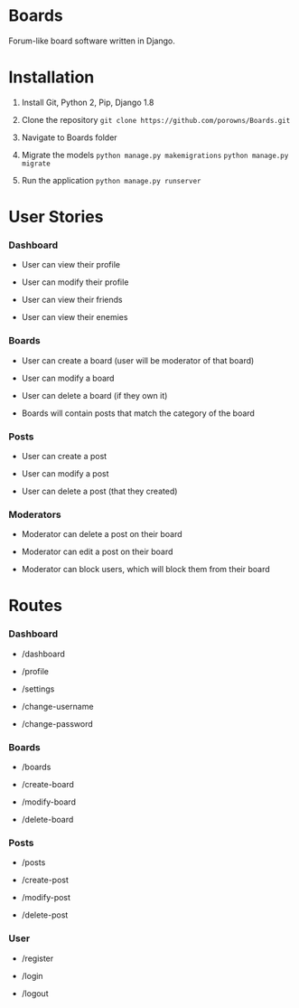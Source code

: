 # Boards
Forum-like board software written in Django.

# Installation

1. Install Git, Python 2, Pip, Django 1.8

2. Clone the repository ```git clone https://github.com/porowns/Boards.git```

3. Navigate to Boards folder

4. Migrate the models ```python manage.py makemigrations``` ```python manage.py migrate```

5. Run the application ```python manage.py runserver```

# User Stories

### Dashboard

- User can view their profile

- User can modify their profile

- User can view their friends

- User can view their enemies

### Boards

- User can create a board (user will be moderator of that board)

- User can modify a board

- User can delete a board (if they own it)

- Boards will contain posts that match the category of the board

### Posts

- User can create a post

- User can modify a post

- User can delete a post (that they created)

### Moderators

- Moderator can delete a post on their board

- Moderator can edit a post on their board

- Moderator can block users, which will block them from their board

# Routes

### Dashboard

- /dashboard

- /profile

- /settings

- /change-username

- /change-password

### Boards

- /boards

- /create-board

- /modify-board

- /delete-board

### Posts

- /posts

- /create-post

- /modify-post

- /delete-post

### User

- /register

- /login

- /logout


